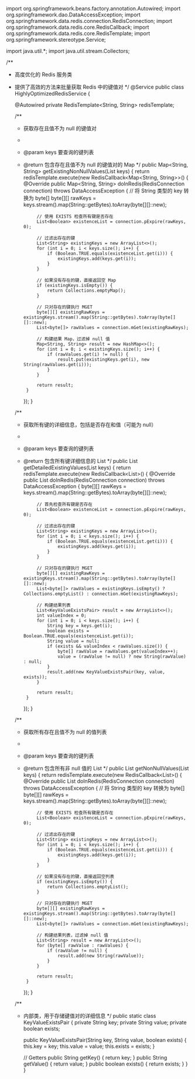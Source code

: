 import org.springframework.beans.factory.annotation.Autowired;
import org.springframework.dao.DataAccessException;
import org.springframework.data.redis.connection.RedisConnection;
import org.springframework.data.redis.core.RedisCallback;
import org.springframework.data.redis.core.RedisTemplate;
import org.springframework.stereotype.Service;

import java.util.*;
import java.util.stream.Collectors;

/**
* 高度优化的 Redis 服务类
* 提供了高效的方法来批量获取 Redis 中的键值对
  */
  @Service
  public class HighlyOptimizedRedisService {

  @Autowired
  private RedisTemplate<String, String> redisTemplate;

  /**
    * 获取存在且值不为 null 的键值对
    *
    * @param keys 要查询的键列表
    * @return 包含存在且值不为 null 的键值对的 Map
      */
      public Map<String, String> getExistingNonNullValues(List<String> keys) {
      return redisTemplate.execute(new RedisCallback<Map<String, String>>() {
      @Override
      public Map<String, String> doInRedis(RedisConnection connection) throws DataAccessException {
      // 将 String 类型的 key 转换为 byte[]
      byte[][] rawKeys = keys.stream().map(String::getBytes).toArray(byte[][]::new);

               // 使用 EXISTS 检查所有键是否存在
               List<Boolean> existenceList = connection.pExpire(rawKeys, 0);

               // 过滤出存在的键
               List<String> existingKeys = new ArrayList<>();
               for (int i = 0; i < keys.size(); i++) {
                   if (Boolean.TRUE.equals(existenceList.get(i))) {
                       existingKeys.add(keys.get(i));
                   }
               }

               // 如果没有存在的键，直接返回空 Map
               if (existingKeys.isEmpty()) {
                   return Collections.emptyMap();
               }

               // 只对存在的键执行 MGET
               byte[][] existingRawKeys = existingKeys.stream().map(String::getBytes).toArray(byte[][]::new);
               List<byte[]> rawValues = connection.mGet(existingRawKeys);

               // 构建结果 Map，过滤掉 null 值
               Map<String, String> result = new HashMap<>();
               for (int i = 0; i < existingKeys.size(); i++) {
                   if (rawValues.get(i) != null) {
                       result.put(existingKeys.get(i), new String(rawValues.get(i)));
                   }
               }

               return result;
           }
      });
      }

  /**
    * 获取所有键的详细信息，包括是否存在和值（可能为 null）
    *
    * @param keys 要查询的键列表
    * @return 包含所有键详细信息的 List
      */
      public List<KeyValueExistsPair> getDetailedExistingValues(List<String> keys) {
      return redisTemplate.execute(new RedisCallback<List<KeyValueExistsPair>>() {
      @Override
      public List<KeyValueExistsPair> doInRedis(RedisConnection connection) throws DataAccessException {
      byte[][] rawKeys = keys.stream().map(String::getBytes).toArray(byte[][]::new);

               // 首先检查所有键是否存在
               List<Boolean> existenceList = connection.pExpire(rawKeys, 0);

               // 过滤出存在的键
               List<String> existingKeys = new ArrayList<>();
               for (int i = 0; i < keys.size(); i++) {
                   if (Boolean.TRUE.equals(existenceList.get(i))) {
                       existingKeys.add(keys.get(i));
                   }
               }

               // 只对存在的键执行 MGET
               byte[][] existingRawKeys = existingKeys.stream().map(String::getBytes).toArray(byte[][]::new);
               List<byte[]> rawValues = existingKeys.isEmpty() ? Collections.emptyList() : connection.mGet(existingRawKeys);

               // 构建结果列表
               List<KeyValueExistsPair> result = new ArrayList<>();
               int valueIndex = 0;
               for (int i = 0; i < keys.size(); i++) {
                   String key = keys.get(i);
                   boolean exists = Boolean.TRUE.equals(existenceList.get(i));
                   String value = null;
                   if (exists && valueIndex < rawValues.size()) {
                       byte[] rawValue = rawValues.get(valueIndex++);
                       value = (rawValue != null) ? new String(rawValue) : null;
                   }
                   result.add(new KeyValueExistsPair(key, value, exists));
               }

               return result;
           }
      });
      }

  /**
    * 获取所有存在且值不为 null 的值列表
    *
    * @param keys 要查询的键列表
    * @return 包含所有非 null 值的 List
      */
      public List<String> getNonNullValues(List<String> keys) {
      return redisTemplate.execute(new RedisCallback<List<String>>() {
      @Override
      public List<String> doInRedis(RedisConnection connection) throws DataAccessException {
      // 将 String 类型的 key 转换为 byte[]
      byte[][] rawKeys = keys.stream().map(String::getBytes).toArray(byte[][]::new);

               // 使用 EXISTS 检查所有键是否存在
               List<Boolean> existenceList = connection.pExpire(rawKeys, 0);

               // 过滤出存在的键
               List<String> existingKeys = new ArrayList<>();
               for (int i = 0; i < keys.size(); i++) {
                   if (Boolean.TRUE.equals(existenceList.get(i))) {
                       existingKeys.add(keys.get(i));
                   }
               }

               // 如果没有存在的键，直接返回空列表
               if (existingKeys.isEmpty()) {
                   return Collections.emptyList();
               }

               // 只对存在的键执行 MGET
               byte[][] existingRawKeys = existingKeys.stream().map(String::getBytes).toArray(byte[][]::new);
               List<byte[]> rawValues = connection.mGet(existingRawKeys);

               // 构建结果列表，过滤掉 null 值
               List<String> result = new ArrayList<>();
               for (byte[] rawValue : rawValues) {
                   if (rawValue != null) {
                       result.add(new String(rawValue));
                   }
               }

               return result;
           }
      });
      }

  /**
    * 内部类，用于存储键值对的详细信息
      */
      public static class KeyValueExistsPair {
      private String key;
      private String value;
      private boolean exists;

      public KeyValueExistsPair(String key, String value, boolean exists) {
      this.key = key;
      this.value = value;
      this.exists = exists;
      }

      // Getters
      public String getKey() { return key; }
      public String getValue() { return value; }
      public boolean exists() { return exists; }
      }
      }